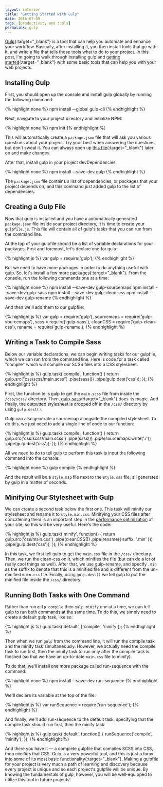 ```yaml
---
layout: interior
title: "Getting Started with Gulp"
date: 2016-07-09
tags: [productivity and tools]
permalink: gulp
---
```

[Gulp](https://github.com/gulpjs/gulp#what-is-gulp){:target="_blank"} is a tool that can help you automate and enhance your workflow. Basically, after installing it, you then install tools that go with it, and write a file that tells those tools what to do to your project. In this post, I'm going to walk through installing gulp and [getting started](https://github.com/gulpjs/gulp/blob/master/docs/getting-started.md){:target="_blank"} with some basic tools that can help you with your web projects.

## Installing Gulp ##

First, you should open up the console and install gulp globally by running the following command:

{% highlight none %}
npm install --global gulp-cli
{% endhighlight %}

Next, navigate to your project directory and initialize NPM:

{% highlight none %}
npm init
{% endhighlight %}

This will automatically create a `package.json` file that will ask you various questions about your project. Try your best when answering the questions, but don't sweat it. You can always open up [this file](https://docs.npmjs.com/files/package.json){:target="_blank"} later on and make changes.

After that, install gulp in your project devDependencies:

{% highlight none %}
npm install --save-dev gulp
{% endhighlight %}

The `package.json` file contains a list of dependencies, or packages that your project depends on, and this command just added gulp to the list of dependencies.

## Creating a Gulp File ##

Now that gulp is installed and you have a automatically generated `package.json` file inside your project directory, it is time to create your `gulpfile.js`. This file will contain all of gulp's tasks that you can run from the command line.

At the top of your gulpfile should be a list of variable declarations for your packages. First and foremost, let's declare one for gulp:

{% highlight js %}
var gulp = require('gulp');
{% endhighlight %}

But we need to have more packages in order to do anything useful with gulp. So, let's install a few more [packages](http://gulpjs.com/plugins/){:target="_blank"}. From the console, run the following commands one at a time:

{% highlight none %}
npm install --save-dev gulp-sourcemaps
npm install --save-dev gulp-sass
npm install --save-dev gulp-clean-css
npm install --save-dev gulp-rename
{% endhighlight %}

And then we'll add them to our gulpfile:

{% highlight js %}
var gulp = require('gulp'),
    sourcemaps = require('gulp-sourcemaps'),
    sass = require('gulp-sass'),
    cleanCSS = require('gulp-clean-css'),
    rename = require('gulp-rename');
{% endhighlight %}

## Writing a Task to Compile Sass ##

Below our variable declarations, we can begin writing tasks for our gulpfile, which we can run from the command line. Here is code for a task called "compile" which will compile our SCSS files into a CSS stylesheet.

{% highlight js %}
gulp.task('compile', function() {
    return gulp.src("css/scss/main.scss")
        .pipe(sass())
        .pipe(gulp.dest('css'));
});
{% endhighlight %}

First, the function tells gulp to get the `main.scss` file from inside the `/css/scss/` directory. Then, [gulp-sass](http://gulpjs.com/plugins/){:target="_blank"} does its magic. And finally, the outputted stylesheet is dropped off in the `/css/` directory by using `gulp.dest()`.

Gulp can also generate a sourcemap alongside the compiled stylesheet. To do this, we just need to add a single line of code to our function:

{% highlight js %}
gulp.task('compile', function() {
    return gulp.src('css/scss/main.scss')
        .pipe(sass())
        .pipe(sourcemaps.write('./'))
        .pipe(gulp.dest('css'));
});
{% endhighlight %}

All we need to do to tell gulp to perform this task is input the following command into the console:

{% highlight none %}
gulp compile
{% endhighlight %}

And the result will be a `style.map` file next to the `style.css` file, all generated by gulp in a matter of seconds.

## Minifying Our Stylesheet with Gulp ##

We can create a second task below the first one. This task will minify our stylesheet and rename it to `style.min.css`. Minifying your CSS files after concatening them is an important step in the [performance optimization](performance-optimization) of your site, so this will be very useful. Here's the code:

{% highlight js %}
gulp.task('minify', function() {
    return gulp.src('css/main.css')
        .pipe(cleanCSS())
        .pipe(rename({
            suffix: '.min'
        }))
        .pipe(gulp.dest('css'));
});
{% endhighlight %}

In this task, we first tell gulp to get the `main.css` file in the `/css/` directory. Then, we run the clean-css on it, which minifies the file (but can do a lot of really cool things as well). After that, we use gulp-rename, and specify `.min` as the suffix to denote that this is a minified file and is different from the un-minified `main.css` file. Finally, using `gulp.dest()` we tell gulp to put the minified file inside the `/css/` directory.

## Running Both Tasks with One Command ##

Rather than run `gulp compile` then `gulp minify` one at a time, we can tell gulp to run both commands at the same time. To do this, we simply need to create a default gulp task, like so:

{% highlight js %}
gulp.task('default', ['compile', 'minify']);
{% endhighlight %}

Then when we run `gulp` from the command line, it will run the compile task and the minify task simultaneously. However, we actually need the compile task to run first, then the minify task to run only after the compile task is finished (so that we have an up-to-date `main.css` file to minify).

To do that, we'll install one more package called run-sequence with the command:

{% highlight none %}
npm install --save-dev run-sequence
{% endhighlight %}

We'll declare its variable at the top of the file:

{% highlight js %}
var runSequence = require('run-sequence');
{% endhighlight %}

And finally, we'll add run-sequence to the default task, specifying that the compile task should run first, then the minify task:

{% highlight js %}
gulp.task('default', function() {
    runSequence('compile', 'minify');
});
{% endhighlight %}

And there you have it &mdash; a complete gulpfile that compiles SCSS into CSS, then minifies that CSS. Gulp is a very powerful tool, and this is just a foray into some of its most [basic functionality](https://css-tricks.com/gulp-for-beginners/){:target="_blank"}. Making a gulpfile for your project is very much a path of learning and discovery because every project is unique and so each project's gulpfile will be unique. By knowing the fundamentals of gulp, however, you will be well-equipped to utilize this tool in future projects!